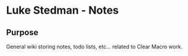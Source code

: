# Luke Stedman - Notes

## Purpose

General wiki storing notes, todo lists, etc... related to Clear Macro work.
